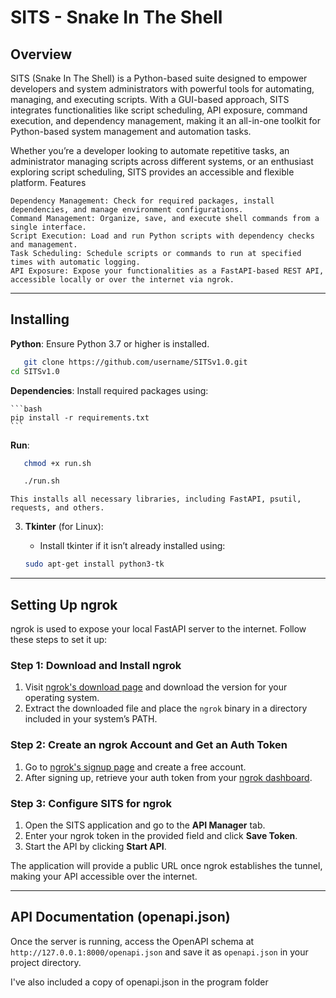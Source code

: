 # SITS - Snake In The Shell

## Overview
SITS (Snake In The Shell) is a Python-based suite designed to empower developers and system administrators with powerful tools for automating, managing, and executing scripts. With a GUI-based approach, SITS integrates functionalities like script scheduling, API exposure, command execution, and dependency management, making it an all-in-one toolkit for Python-based system management and automation tasks.

Whether you’re a developer looking to automate repetitive tasks, an administrator managing scripts across different systems, or an enthusiast exploring script scheduling, SITS provides an accessible and flexible platform.
Features

    Dependency Management: Check for required packages, install dependencies, and manage environment configurations.
    Command Management: Organize, save, and execute shell commands from a single interface.
    Script Execution: Load and run Python scripts with dependency checks and management.
    Task Scheduling: Schedule scripts or commands to run at specified times with automatic logging.
    API Exposure: Expose your functionalities as a FastAPI-based REST API, accessible locally or over the internet via ngrok.


---

## Installing

**Python**: Ensure Python 3.7 or higher is installed.

 ```bash
    git clone https://github.com/username/SITSv1.0.git
cd SITSv1.0
 ```

**Dependencies**: Install required packages using:

    ```bash
    pip install -r requirements.txt
    ```
**Run**: 

 ```bash
    chmod +x run.sh
 ```
 ```bash
    ./run.sh
 ```

    This installs all necessary libraries, including FastAPI, psutil, requests, and others.
3. **Tkinter** (for Linux):
    - Install tkinter if it isn’t already installed using:

    ```bash
    sudo apt-get install python3-tk
    ```

---

## Setting Up ngrok

ngrok is used to expose your local FastAPI server to the internet. Follow these steps to set it up:

### Step 1: Download and Install ngrok
1. Visit [ngrok's download page](https://ngrok.com/download) and download the version for your operating system.
2. Extract the downloaded file and place the `ngrok` binary in a directory included in your system’s PATH.

### Step 2: Create an ngrok Account and Get an Auth Token
1. Go to [ngrok's signup page](https://ngrok.com/signup) and create a free account.
2. After signing up, retrieve your auth token from your [ngrok dashboard](https://dashboard.ngrok.com/get-started/your-authtoken).


### Step 3: Configure SITS for ngrok

1. Open the SITS application and go to the **API Manager** tab.
2. Enter your ngrok token in the provided field and click **Save Token**.
3. Start the API by clicking **Start API**.

The application will provide a public URL once ngrok establishes the tunnel, making your API accessible over the internet.

---

## API Documentation (openapi.json)


Once the server is running, access the OpenAPI schema at `http://127.0.0.1:8000/openapi.json` and save it as `openapi.json` in your project directory.

I've also included a copy of openapi.json in the program folder
